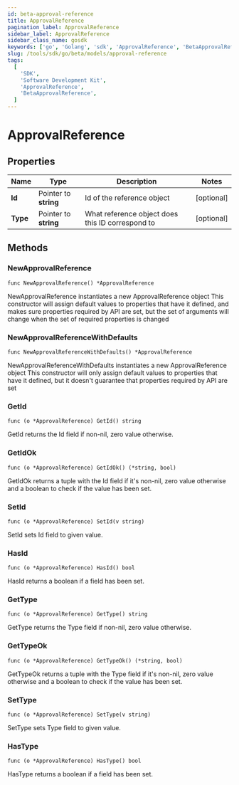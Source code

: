 ```yaml
---
id: beta-approval-reference
title: ApprovalReference
pagination_label: ApprovalReference
sidebar_label: ApprovalReference
sidebar_class_name: gosdk
keywords: ['go', 'Golang', 'sdk', 'ApprovalReference', 'BetaApprovalReference']
slug: /tools/sdk/go/beta/models/approval-reference
tags:
  [
    'SDK',
    'Software Development Kit',
    'ApprovalReference',
    'BetaApprovalReference',
  ]
---
```


# ApprovalReference

## Properties

| Name | Type | Description | Notes |
| --- | --- | --- | --- |
| **Id** | Pointer to **string** | Id of the reference object | [optional] |
| **Type** | Pointer to **string** | What reference object does this ID correspond to | [optional] |

## Methods

### NewApprovalReference

`func NewApprovalReference() *ApprovalReference`

NewApprovalReference instantiates a new ApprovalReference object This constructor will assign default values to properties that have it defined, and makes sure properties required by API are set, but the set of arguments will change when the set of required properties is changed

### NewApprovalReferenceWithDefaults

`func NewApprovalReferenceWithDefaults() *ApprovalReference`

NewApprovalReferenceWithDefaults instantiates a new ApprovalReference object This constructor will only assign default values to properties that have it defined, but it doesn't guarantee that properties required by API are set

### GetId

`func (o *ApprovalReference) GetId() string`

GetId returns the Id field if non-nil, zero value otherwise.

### GetIdOk

`func (o *ApprovalReference) GetIdOk() (*string, bool)`

GetIdOk returns a tuple with the Id field if it's non-nil, zero value otherwise and a boolean to check if the value has been set.

### SetId

`func (o *ApprovalReference) SetId(v string)`

SetId sets Id field to given value.

### HasId

`func (o *ApprovalReference) HasId() bool`

HasId returns a boolean if a field has been set.

### GetType

`func (o *ApprovalReference) GetType() string`

GetType returns the Type field if non-nil, zero value otherwise.

### GetTypeOk

`func (o *ApprovalReference) GetTypeOk() (*string, bool)`

GetTypeOk returns a tuple with the Type field if it's non-nil, zero value otherwise and a boolean to check if the value has been set.

### SetType

`func (o *ApprovalReference) SetType(v string)`

SetType sets Type field to given value.

### HasType

`func (o *ApprovalReference) HasType() bool`

HasType returns a boolean if a field has been set.
